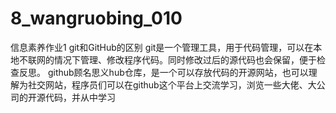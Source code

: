 # 8_wangruobing_010
信息素养作业1
git和GitHub的区别
git是一个管理工具，用于代码管理，可以在本地不联网的情况下管理、修改程序代码。同时修改过后的源代码也会保留，便于检查反思。
github顾名思义hub仓库，是一个可以存放代码的开源网站，也可以理解为社交网站，程序员们可以在github这个平台上交流学习，浏览一些大佬、大公司的开源代码，并从中学习
